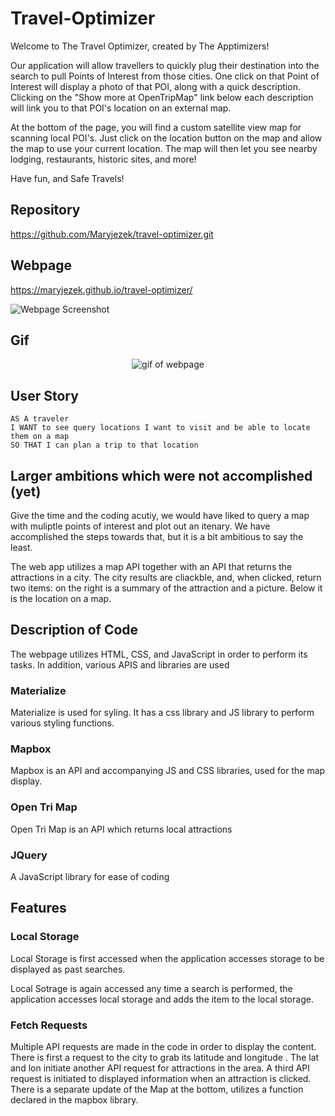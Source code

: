 # Travel-Optimizer

Welcome to The Travel Optimizer, created by The Apptimizers!

Our application will allow travellers to quickly plug their destination into the search 
to pull Points of Interest from those cities. One click on that Point of Interest will 
display a photo of that POI, along with a quick description. Clicking on the "Show more 
at OpenTripMap" link below each description will link you to that POI's location on an
external map.

At the bottom of the page, you will find a custom satellite view map for scanning local
POI's. Just click on the location button on the map and allow the map to use your current
location. The map will then let you see nearby lodging, restaurants, historic sites, and more!

Have fun, and Safe Travels!

## Repository

https://github.com/Maryjezek/travel-optimizer.git

## Webpage

https://maryjezek.github.io/travel-optimizer/

![Webpage Screenshot](./assets/images/screenshot.png)

## Gif

<p align="center">
<img alt="gif of webpage" src="./assets/images/website-gif.gif" />
</p>

## User Story

```
AS A traveler
I WANT to see query locations I want to visit and be able to locate them on a map
SO THAT I can plan a trip to that location
```

## Larger ambitions which were not accomplished (yet)

Give the time and the coding acutiy, we would have liked to query a map with muliptle points of interest and plot out an itenary. We have accomplished the steps towards that, but it is a bit ambitious to say the least.

The web app utilizes a map API together with an API that returns the attractions in a city. The city results are cliackble, and, when clicked, return two items: on the right is a summary of the attraction and a picture. Below it is the location on a map.

## Description of Code

The webpage utilizes HTML, CSS, and JavaScript in order to perform its tasks. In addition, various APIS and libraries are used

### Materialize

Materialize is used for syling. It has a css library and JS library to perform various styling functions.

### Mapbox

Mapbox is an API and accompanying JS and CSS libraries, used for the map display.

### Open Tri Map

Open Tri Map is an API which returns local attractions

### JQuery

A JavaScript library for ease of coding

## Features

### Local Storage

Local Storage is first accessed when the application accesses storage to be displayed as past searches.

Local Sotrage is again accessed any time a search is performed, the application accesses local storage and adds the item to the local storage.

### Fetch Requests

Multiple API requests are made in the code in order to display the content. There is first a request to the city to grab its latitude and longitude . The lat and lon initiate another API request for attractions in the area. A third API request is initiated to displayed information when an attraction is clicked. There is a separate update of the Map at the bottom, utilizes a function declared in the mapbox library.
